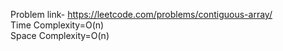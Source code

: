 Problem link- https://leetcode.com/problems/contiguous-array/ </br>
Time Complexity=O(n)  </br>
Space Complexity=O(n)

